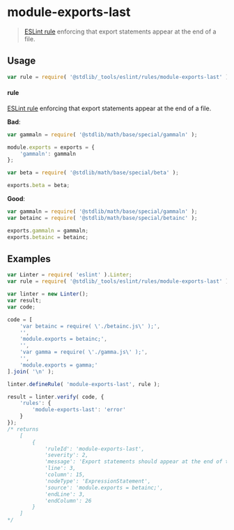 <!--

@license Apache-2.0

Copyright (c) 2018 The Stdlib Authors.

Licensed under the Apache License, Version 2.0 (the "License");
you may not use this file except in compliance with the License.
You may obtain a copy of the License at

   http://www.apache.org/licenses/LICENSE-2.0

Unless required by applicable law or agreed to in writing, software
distributed under the License is distributed on an "AS IS" BASIS,
WITHOUT WARRANTIES OR CONDITIONS OF ANY KIND, either express or implied.
See the License for the specific language governing permissions and
limitations under the License.

-->

# module-exports-last

> [ESLint rule][eslint-rules] enforcing that export statements appear at the end of a file.

<section class="intro">

</section>

<!-- /.intro -->

<section class="usage">

## Usage

```javascript
var rule = require( '@stdlib/_tools/eslint/rules/module-exports-last' );
```

#### rule

[ESLint rule][eslint-rules] enforcing that export statements appear at the end of a file.

**Bad**:

<!-- eslint-disable stdlib/module-exports-last -->

```javascript
var gammaln = require( '@stdlib/math/base/special/gammaln' );

module.exports = exports = {
    'gammaln': gammaln
};

var beta = require( '@stdlib/math/base/special/beta' );

exports.beta = beta;
```

**Good**:

```javascript
var gammaln = require( '@stdlib/math/base/special/gammaln' );
var betainc = require( '@stdlib/math/base/special/betainc' );

exports.gammaln = gammaln;
exports.betainc = betainc;
```

</section>

<!-- /.usage -->

<section class="examples">

## Examples

<!-- eslint no-undef: "error" -->

```javascript
var Linter = require( 'eslint' ).Linter;
var rule = require( '@stdlib/_tools/eslint/rules/module-exports-last' );

var linter = new Linter();
var result;
var code;

code = [
    'var betainc = require( \'./betainc.js\' );',
    '',
    'module.exports = betainc;',
    '',
    'var gamma = require( \'./gamma.js\' );',
    '',
    'module.exports = gamma;'
].join( '\n' );

linter.defineRule( 'module-exports-last', rule );

result = linter.verify( code, {
    'rules': {
        'module-exports-last': 'error'
    }
});
/* returns
    [
        {
            'ruleId': 'module-exports-last',
            'severity': 2,
            'message': 'Export statements should appear at the end of the file',
            'line': 3,
            'column': 15,
            'nodeType': 'ExpressionStatement',
            'source': 'module.exports = betainc;',
            'endLine': 3,
            'endColumn': 26
        }
    ]
*/
```

</section>

<!-- /.examples -->

<section class="links">

[eslint-rules]: https://eslint.org/docs/developer-guide/working-with-rules

</section>

<!-- /.links -->
